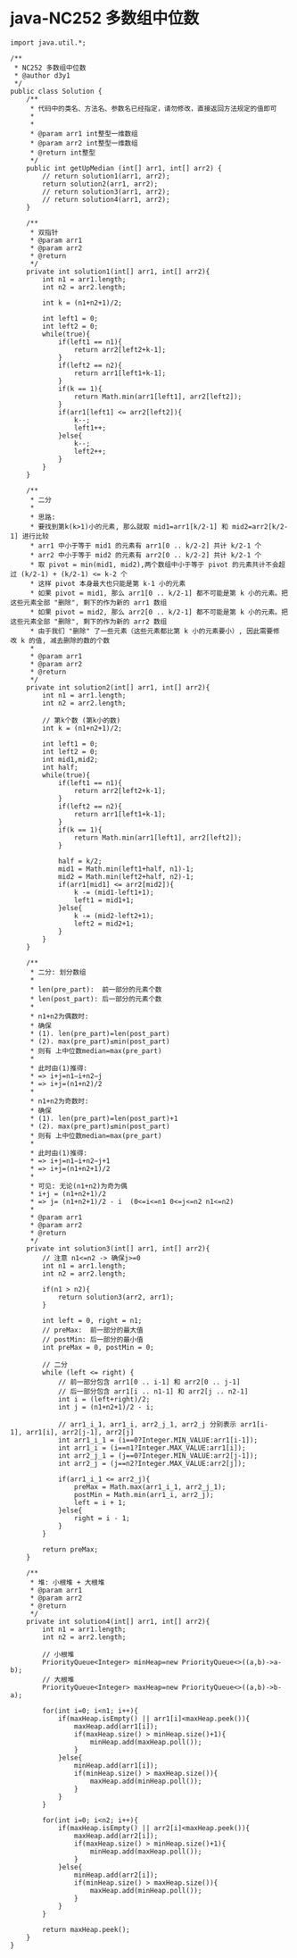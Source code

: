 # java-NC252 多数组中位数


    import java.util.*;
    
    /**
     * NC252 多数组中位数
     * @author d3y1
     */
    public class Solution {
        /**
         * 代码中的类名、方法名、参数名已经指定，请勿修改，直接返回方法规定的值即可
         *
         *
         * @param arr1 int整型一维数组
         * @param arr2 int整型一维数组
         * @return int整型
         */
        public int getUpMedian (int[] arr1, int[] arr2) {
            // return solution1(arr1, arr2);
            return solution2(arr1, arr2);
            // return solution3(arr1, arr2);
            // return solution4(arr1, arr2);
        }
    
        /**
         * 双指针
         * @param arr1
         * @param arr2
         * @return
         */
        private int solution1(int[] arr1, int[] arr2){
            int n1 = arr1.length;
            int n2 = arr2.length;
    
            int k = (n1+n2+1)/2;
    
            int left1 = 0;
            int left2 = 0;
            while(true){
                if(left1 == n1){
                    return arr2[left2+k-1];
                }
                if(left2 == n2){
                    return arr1[left1+k-1];
                }
                if(k == 1){
                    return Math.min(arr1[left1], arr2[left2]);
                }
                if(arr1[left1] <= arr2[left2]){
                    k--;
                    left1++;
                }else{
                    k--;
                    left2++;
                }
            }
        }
    
        /**
         * 二分
         *
         * 思路:
         * 要找到第k(k>1)小的元素, 那么就取 mid1=arr1[k/2-1] 和 mid2=arr2[k/2-1] 进行比较
         * arr1 中小于等于 mid1 的元素有 arr1[0 .. k/2-2] 共计 k/2-1 个
         * arr2 中小于等于 mid2 的元素有 arr2[0 .. k/2-2] 共计 k/2-1 个
         * 取 pivot = min(mid1, mid2),两个数组中小于等于 pivot 的元素共计不会超过 (k/2-1) + (k/2-1) <= k-2 个
         * 这样 pivot 本身最大也只能是第 k-1 小的元素
         * 如果 pivot = mid1, 那么 arr1[0 .. k/2-1] 都不可能是第 k 小的元素。把这些元素全部 "删除", 剩下的作为新的 arr1 数组
         * 如果 pivot = mid2, 那么 arr2[0 .. k/2-1] 都不可能是第 k 小的元素。把这些元素全部 "删除", 剩下的作为新的 arr2 数组
         * 由于我们 "删除" 了一些元素（这些元素都比第 k 小的元素要小）, 因此需要修改 k 的值, 减去删除的数的个数
         *
         * @param arr1
         * @param arr2
         * @return
         */
        private int solution2(int[] arr1, int[] arr2){
            int n1 = arr1.length;
            int n2 = arr2.length;
    
            // 第k个数 (第k小的数)
            int k = (n1+n2+1)/2;
    
            int left1 = 0;
            int left2 = 0;
            int mid1,mid2;
            int half;
            while(true){
                if(left1 == n1){
                    return arr2[left2+k-1];
                }
                if(left2 == n2){
                    return arr1[left1+k-1];
                }
                if(k == 1){
                    return Math.min(arr1[left1], arr2[left2]);
                }
    
                half = k/2;
                mid1 = Math.min(left1+half, n1)-1;
                mid2 = Math.min(left2+half, n2)-1;
                if(arr1[mid1] <= arr2[mid2]){
                    k -= (mid1-left1+1);
                    left1 = mid1+1;
                }else{
                    k -= (mid2-left2+1);
                    left2 = mid2+1;
                }
            }
        }
    
        /**
         * 二分: 划分数组
         *
         * len(pre_part):  前一部分的元素个数
         * len(post_part): 后一部分的元素个数
         *
         * n1+n2为偶数时:
         * 确保
         * (1). len(pre_part)=len(post_part)
         * (2). max(pre_part)≤min(post_part)
         * 则有 上中位数median=max(pre_part)
         *
         * 此时由(1)推得:
         * => i+j=n1−i+n2−j
         * => i+j=(n1+n2)/2
         *
         * n1+n2为奇数时:
         * 确保
         * (1). len(pre_part)=len(post_part)+1
         * (2). max(pre_part)≤min(post_part)
         * 则有 上中位数median=max(pre_part)
         *
         * 此时由(1)推得:
         * => i+j=n1−i+n2−j+1
         * => i+j=(n1+n2+1)/2
         *
         * 可见: 无论(n1+n2)为奇为偶
         * i+j = (n1+n2+1)/2
         * => j= (n1+n2+1)/2 - i  (0<=i<=n1 0<=j<=n2 n1<=n2)
         *
         * @param arr1
         * @param arr2
         * @return
         */
        private int solution3(int[] arr1, int[] arr2){
            // 注意 n1<=n2 -> 确保j>=0
            int n1 = arr1.length;
            int n2 = arr2.length;
    
            if(n1 > n2){
                return solution3(arr2, arr1);
            }
    
            int left = 0, right = n1;
            // preMax:  前一部分的最大值
            // postMin: 后一部分的最小值
            int preMax = 0, postMin = 0;
    
            // 二分
            while (left <= right) {
                // 前一部分包含 arr1[0 .. i-1] 和 arr2[0 .. j-1]
                // 后一部分包含 arr1[i .. n1-1] 和 arr2[j .. n2-1]
                int i = (left+right)/2;
                int j = (n1+n2+1)/2 - i;
    
                // arr1_i_1, arr1_i, arr2_j_1, arr2_j 分别表示 arr1[i-1], arr1[i], arr2[j-1], arr2[j]
                int arr1_i_1 = (i==0?Integer.MIN_VALUE:arr1[i-1]);
                int arr1_i = (i==n1?Integer.MAX_VALUE:arr1[i]);
                int arr2_j_1 = (j==0?Integer.MIN_VALUE:arr2[j-1]);
                int arr2_j = (j==n2?Integer.MAX_VALUE:arr2[j]);
    
                if(arr1_i_1 <= arr2_j){
                    preMax = Math.max(arr1_i_1, arr2_j_1);
                    postMin = Math.min(arr1_i, arr2_j);
                    left = i + 1;
                }else{
                    right = i - 1;
                }
            }
    
            return preMax;
        }
    
        /**
         * 堆: 小根堆 + 大根堆
         * @param arr1
         * @param arr2
         * @return
         */
        private int solution4(int[] arr1, int[] arr2){
            int n1 = arr1.length;
            int n2 = arr2.length;
    
            // 小根堆
            PriorityQueue<Integer> minHeap=new PriorityQueue<>((a,b)->a-b);
            // 大根堆
            PriorityQueue<Integer> maxHeap=new PriorityQueue<>((a,b)->b-a);
    
            for(int i=0; i<n1; i++){
                if(maxHeap.isEmpty() || arr1[i]<maxHeap.peek()){
                    maxHeap.add(arr1[i]);
                    if(maxHeap.size() > minHeap.size()+1){
                        minHeap.add(maxHeap.poll());
                    }
                }else{
                    minHeap.add(arr1[i]);
                    if(minHeap.size() > maxHeap.size()){
                        maxHeap.add(minHeap.poll());
                    }
                }
            }
    
            for(int i=0; i<n2; i++){
                if(maxHeap.isEmpty() || arr2[i]<maxHeap.peek()){
                    maxHeap.add(arr2[i]);
                    if(maxHeap.size() > minHeap.size()+1){
                        minHeap.add(maxHeap.poll());
                    }
                }else{
                    minHeap.add(arr2[i]);
                    if(minHeap.size() > maxHeap.size()){
                        maxHeap.add(minHeap.poll());
                    }
                }
            }
    
            return maxHeap.peek();
        }
    }

  

